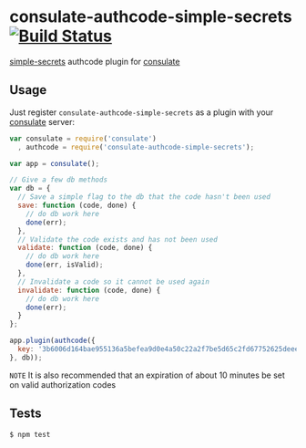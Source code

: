 consulate-authcode-simple-secrets [![Build Status](https://travis-ci.org/consulate/consulate-authcode-simple-secrets.png?branch=master)](https://travis-ci.org/consulate/consulate-authcode-simple-secrets)
========================

[simple-secrets](https://github.com/timshadel/simple-secrets) authcode plugin for [consulate](https://github.com/consulate/consulate)

Usage
-----

Just register `consulate-authcode-simple-secrets` as a plugin with your [consulate](https://github.com/consulate/consulate) server:

```js
var consulate = require('consulate')
  , authcode = require('consulate-authcode-simple-secrets');

var app = consulate();

// Give a few db methods
var db = {
  // Save a simple flag to the db that the code hasn't been used
  save: function (code, done) {
    // do db work here
    done(err);
  },
  // Validate the code exists and has not been used
  validate: function (code, done) {
    // do db work here
    done(err, isValid);
  },
  // Invalidate a code so it cannot be used again
  invalidate: function (code, done) {
    // do db work here
    done(err);
  }
};

app.plugin(authcode({
  key: '3b6006d164bae955136a5befea9d0e4a50c22a2f7be5d65c2fd67752625deee3'
}, db));
```

`NOTE` It is also recommended that an expiration of about 10 minutes be set on valid authorization codes

Tests
-----

```sh
$ npm test
```
